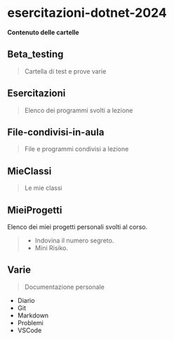 # esercitazioni-dotnet-2024

**Contenuto delle cartelle**

## Beta_testing

> Cartella di test e prove varie

## Esercitazioni

> Elenco dei programmi svolti a lezione

## File-condivisi-in-aula

> File e programmi condivisi a lezione 

## MieClassi

> Le mie classi 

## MieiProgetti
Elenco dei miei progetti personali svolti al corso.
> - Indovina il numero segreto.
> - Mini Risiko.

## Varie

> Documentazione personale

- Diario 
- Git
- Markdown
- Problemi
- VSCode
